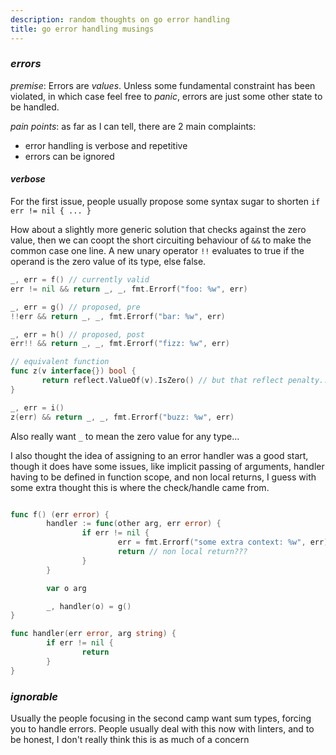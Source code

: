 ```yaml
---
description: random thoughts on go error handling
title: go error handling musings
---
```


### _errors_

_premise_:
Errors are _values_.
Unless some fundamental constraint has been violated,
in which case feel free to _panic_,
errors are just some other state to be handled.

_pain points_:
as far as I can tell, there are 2 main complaints:

- error handling is verbose and repetitive
- errors can be ignored

#### _verbose_

For the first issue, people usually propose some syntax sugar
to shorten `if err != nil { ... }`

How about a slightly more generic solution that checks against the zero value,
then we can coopt the short circuiting behaviour of `&&` to make the common case one line.
A new unary operator `!!` evaluates to true if the operand is the zero value of its type, else false.

```go
_, err = f() // currently valid
err != nil && return _, _, fmt.Errorf("foo: %w", err)

_, err = g() // proposed, pre
!!err && return _, _, fmt.Errorf("bar: %w", err)

_, err = h() // proposed, post
err!! && return _, _, fmt.Errorf("fizz: %w", err)

// equivalent function
func z(v interface{}) bool {
       return reflect.ValueOf(v).IsZero() // but that reflect penalty...
}

_, err = i()
z(err) && return _, _, fmt.Errorf("buzz: %w", err)
```

Also really want `_` to mean the zero value for any type...

I also thought the idea of assigning to an error handler was a good start,
though it does have some issues, like implicit passing of arguments,
handler having to be defined in function scope, and non local returns,
I guess with some extra thought this is where the check/handle came from.

```go

func f() (err error) {
        handler := func(other arg, err error) {
                if err != nil {
                        err = fmt.Errorf("some extra context: %w", err)
                        return // non local return???
                }
        }

        var o arg

        _, handler(o) = g()
}

func handler(err error, arg string) {
        if err != nil {
                return
        }
}

```

### _ignorable_

Usually the people focusing in the second camp want sum types,
forcing you to handle errors.
People usually deal with this now with linters,
and to be honest, I don't really think this is as much of a concern
